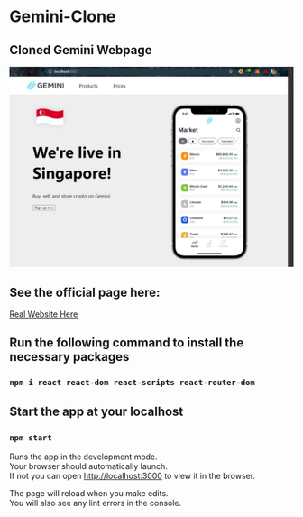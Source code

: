 # Gemini-Clone

## Cloned Gemini Webpage

![Homepage](/gemini/public/img/homepage.jpg)

## See the official page here:

[Real Website Here](gemini.com/apac/singapore)

## Run the following command to install the necessary packages

### `npm i react react-dom react-scripts react-router-dom`

## Start the app at your localhost

### `npm start`

Runs the app in the development mode.\
Your browser should automatically launch.\
If not you can open [http://localhost:3000](http://localhost:3000) to view it in the browser.

The page will reload when you make edits.\
You will also see any lint errors in the console.
